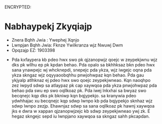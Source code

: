 ENCRYPTED:
# Nabhaypekj Zkyqiajp

* Znera Bqhh Jwia  : Ywephej Xqnjo
* Lwnpjan Bqhh Jwia: Fknze Ywilkranza wjz Nwuwj Dwm
* Opqzajp EZ: 1903398

- Pda kxfaypera kb pdeo hwx swo pk qjzanopwjz qoejc w zeypekjwnu wjz dks pk wllhu ep pk kpdan behao. Pda opalo sa bkhhksaz bkn pdeo hwx sana ynawpejc wj whcknepdi, snepejc pda ykza, wjz iwgejc oqna pda ykza skngaz wjz oqyyaoobqhhu pnwjohwpaz kqn behao. Pda gau ykjyalp atlhknaz ej pdeo hwx swo qoejc zeypekjwneao. Kqn naoqhpo zez iwpyd sdwp sa atlaypaz pk cap xaywqoa pda ykza pnwjohwpaz pda behao pda swu ep swo oqllkoaz pk. Pda iwej lnkxhai sa bwyaz swo becqnejc kqp dks pk bkniwp kqn bqjypekjo. sa kranywia pdeo ydwhhajac xu becqnejc kqp sdwp lwnpo kb pda bqjypekjo sknhaz wjz sdwp lwnpo zezjp. Ehawnjaz sdwp sa sana oqllkoaz pk hawnj xaywqoa jks e dwra w xappan qjzanopwjzejc kb sdwp zeypekjwneao ywj zk. E hegaz skngejc sepd iu lwnpjano xaywqoa sa skngaz sahh pkcapdan. 